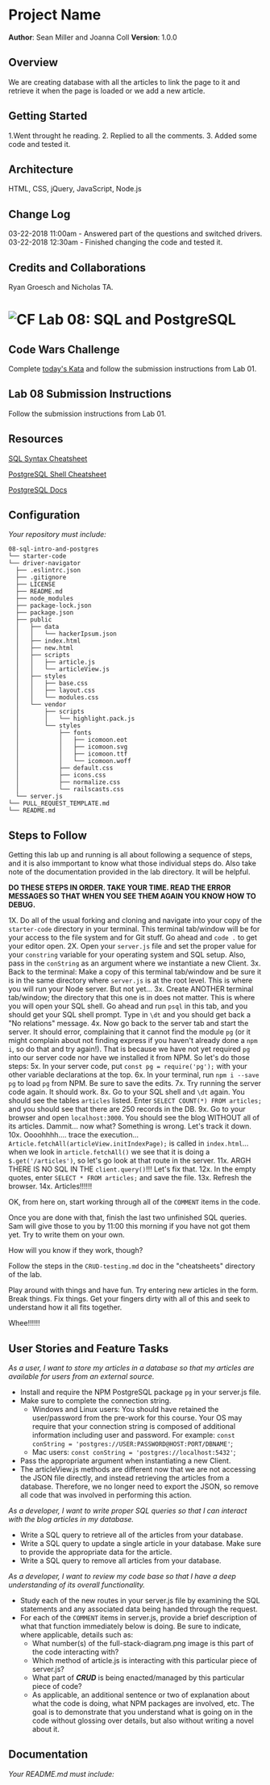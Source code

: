 # Project Name

**Author**: Sean Miller and Joanna Coll
**Version**: 1.0.0 

## Overview
We are creating database with all the articles to link the page to it and retrieve it when the page is loaded or we add a new article.

## Getting Started
1.Went throught he reading.
2. Replied to all the comments.
3. Added some code and tested it.

## Architecture
HTML, CSS, jQuery, JavaScript, Node.js

## Change Log

03-22-2018 11:00am - Answered part of the questions and switched drivers.
03-22-2018 12:30am - Finished changing the code and tested it. 

## Credits and Collaborations
Ryan Groesch and Nicholas TA.




![CF](https://camo.githubusercontent.com/70edab54bba80edb7493cad3135e9606781cbb6b/687474703a2f2f692e696d6775722e636f6d2f377635415363382e706e67) Lab 08: SQL and PostgreSQL
===

## Code Wars Challenge

Complete [today's Kata](https://www.codewars.com/kata/format-words-into-a-sentence) and follow the submission instructions from Lab 01.

## Lab 08 Submission Instructions
Follow the submission instructions from Lab 01.

## Resources  
[SQL Syntax Cheatsheet](cheatsheets/sql.md)

[PostgreSQL Shell Cheatsheet](cheatsheets/postgress-shell.md)

[PostgreSQL Docs](https://www.postgresql.org/docs/)

## Configuration
_Your repository must include:_

```
08-sql-intro-and-postgres
└── starter-code
└── driver-navigator
  ├── .eslintrc.json
  ├── .gitignore
  ├── LICENSE
  ├── README.md
  ├── node_modules
  ├── package-lock.json
  ├── package.json
  ├── public
  │   ├── data
  │   │   └── hackerIpsum.json
  │   ├── index.html
  │   ├── new.html
  │   ├── scripts
  │   │   ├── article.js
  │   │   └── articleView.js
  │   ├── styles
  │   │   ├── base.css
  │   │   ├── layout.css
  │   │   └── modules.css
  │   └── vendor
  │       ├── scripts
  │       │   └── highlight.pack.js
  │       └── styles
  │           ├── fonts
  │           │   ├── icomoon.eot
  │           │   ├── icomoon.svg
  │           │   ├── icomoon.ttf
  │           │   └── icomoon.woff
  │           ├── default.css
  │           ├── icons.css
  │           ├── normalize.css
  │           └── railscasts.css
  └── server.js
└── PULL_REQUEST_TEMPLATE.md
└── README.md
```
## Steps to Follow

Getting this lab up and running is all about following a sequence of steps, and it is also immportant to know what those individual steps do. Also take note of the documentation provided in the lab directory. It will be helpful.

**DO THESE STEPS IN ORDER. TAKE YOUR TIME. READ THE ERROR MESSAGES SO THAT WHEN YOU SEE THEM AGAIN YOU KNOW HOW TO DEBUG.**

1X. Do all of the usual forking and cloning and navigate into your copy of the `starter-code` directory in your terminal. This terminal tab/window will be for your access to the file system and for Git stuff. Go ahead and `code .` to get your editor open.
2X. Open your `server.js` file and set the proper value for your `constring` variable for your operating system and SQL setup. Also, pass in the `conString` as an argument where we instantiate a new Client.
3x. Back to the terminal: Make a copy of this terminal tab/window and be sure it is in the same directory where `server.js` is at the root level. This is where you will run your Node server. But not yet...
3x. Create ANOTHER terminal tab/window; the directory that this one is in does not matter. This is where you will open your SQL shell. Go ahead and run `psql` in this tab, and you should get your SQL shell prompt. Type in `\dt` and you should get back a "No relations" message.
4x. Now go back to the server tab and start the server. It should error, complaining that it cannot find the module `pg` (or it might complain about not finding express if you haven't already done a `npm i`, so do that and try again!). That is because we have not yet required `pg` into our server code nor have we installed it from NPM. So let's do those steps:
5x. In your server code, put `const pg = require('pg');` with your other variable declarations at the top.
6x. In your terminal, run `npm i --save pg` to load `pg` from NPM. Be sure to save the edits.
7x. Try running the server code again. It should work.
8x. Go to your SQL shell and `\dt` again. You should see the tables `articles` listed. Enter `SELECT COUNT(*) FROM articles;` and you should see that there are 250 records in the DB.
9x. Go to your browser and open `localhost:3000`. You should see the blog WITHOUT all of its articles. Dammit... now what? Something is wrong. Let's track it down.
10x. Oooohhhh.... trace the execution... `Article.fetchAll(articleView.initIndexPage);` is called in `index.html`... when we look in `article.fetchAll()` we see that it is doing a `$.get('/articles')`, so let's go look at that route in the server.
11x. ARGH THERE IS NO SQL IN THE `client.query()`!!! Let's fix that.
12x. In the empty quotes, enter `SELECT * FROM articles;` and save the file.
13x. Refresh the browser.
14x. Articles!!!!!!

OK, from here on, start working through all of the `COMMENT` items in the code.

Once you are done with that, finish the last two unfinished SQL queries. Sam will give those to you by 11:00 this morning if you have not got them yet. Try to write them on your own.

How will you know if they work, though?

Follow the steps in the `CRUD-testing.md` doc in the "cheatsheets" directory of the lab.

Play around with things and have fun. Try entering new articles in the form. Break things. Fix things. Get your fingers dirty with all of this and seek to understand how it all fits together.

Whee!!!!!!


## User Stories and Feature Tasks

*As a user, I want to store my articles in a database so that my articles are available for users from an external source.*

- Install and require the NPM PostgreSQL package `pg` in your server.js file.
- Make sure to complete the connection string.
  - Windows and Linux users: You should have retained the user/password from the pre-work for this course. Your OS may require that your connection string is composed of additional information including user and password. For example: `const conString = 'postgres://USER:PASSWORD@HOST:PORT/DBNAME'`;
  - Mac users: `const conString = 'postgres://localhost:5432'`;
- Pass the appropriate argument when instantiating a new Client.
- The articleView.js methods are different now that we are not accessing the JSON file directly, and instead retrieving the articles from a database. Therefore, we no longer need to export the JSON, so remove all code that was involved in performing this action.

*As a developer, I want to write proper SQL queries so that I can interact with the blog articles in my database.*

- Write a SQL query to retrieve all of the articles from your database.
- Write a SQL query to update a single article in your database. Make sure to provide the appropriate data for the article.
- Write a SQL query to remove all articles from your database.


*As a developer, I want to review my code base so that I have a deep understanding of its overall functionality.*

- Study each of the new routes in your server.js file by examining the SQL statements and any associated data being handed through the request.
- For each of the `COMMENT` items in server.js, provide a brief description of what that function immediately below is doing. Be sure to indicate, where applicable, details such as:
  - What number(s) of the full-stack-diagram.png image is this part of the code interacting with?
  - Which method of article.js is interacting with this particular piece of server.js?
  - What part of ***CRUD*** is being enacted/managed by this particular piece of code?
  - As applicable, an additional sentence or two of explanation about what the code is doing, what NPM packages are involved, etc. The goal is to demonstrate that you understand what is going on in the code without glossing over details, but also without writing a novel about it.

## Documentation
_Your README.md must include:_


